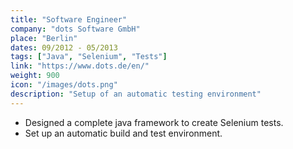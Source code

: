 ```yaml
---
title: "Software Engineer"
company: "dots Software GmbH"
place: "Berlin"
dates: 09/2012 - 05/2013
tags: ["Java", "Selenium", "Tests"]
link: "https://www.dots.de/en/"
weight: 900
icon: "/images/dots.png"
description: "Setup of an automatic testing environment"
---
```

- Designed a complete java framework to create Selenium tests.
- Set up an automatic build and test environment.